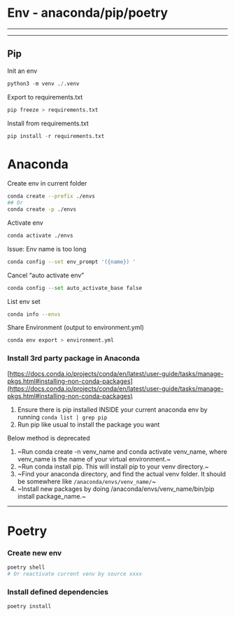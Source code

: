 # Env - anaconda/pip/poetry

---

---

## Pip

Init an env

```python
python3 -m venv ./.venv
```

Export to requirements.txt

```python
pip freeze > requirements.txt
```

Install from requirements.txt

```python
pip install -r requirements.txt
```

# Anaconda

Create env in current folder

```bash
conda create --prefix ./envs
## Or
conda create -p ./envs
```

Activate env

```bash
conda activate ./envs
```

Issue: Env name is too long

```bash
conda config --set env_prompt '({name}) '
```

Cancel “auto activate env”

```python
conda config --set auto_activate_base false
```

List env set

```bash
conda info --envs
```

Share Environment (output to environment.yml)

```bash
conda env export > environment.yml
```

### Install 3rd party package in Anaconda

[https://docs.conda.io/projects/conda/en/latest/user-guide/tasks/manage-pkgs.html#installing-non-conda-packages](https://docs.conda.io/projects/conda/en/latest/user-guide/tasks/manage-pkgs.html#installing-non-conda-packages)

1. Ensure there is pip installed INSIDE your current anaconda env by running `conda list | grep pip`
2. Run pip like usual to install the package you want

Below method is deprecated

1. ~Run conda create -n venv_name and conda activate venv_name, where venv_name is the name of your virtual environment.~
2. ~Run conda install pip. This will install pip to your venv directory.~
3. ~Find your anaconda directory, and find the actual venv folder. It should be somewhere like `/anaconda/envs/venv_name/`~
4. ~Install new packages by doing /anaconda/envs/venv_name/bin/pip install package_name.~

---

# Poetry

### Create new env

```python
poetry shell
# Or reactivate current venv by source xxxx
```

### Install defined dependencies

```python
poetry install
```